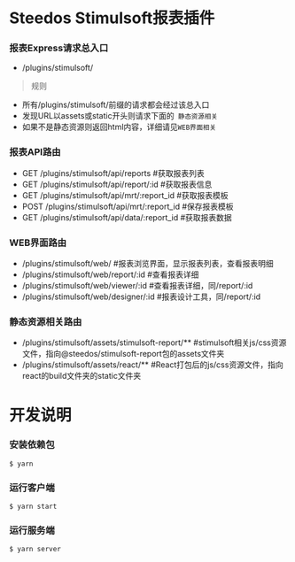 # Steedos Stimulsoft报表插件

### 报表Express请求总入口
- /plugins/stimulsoft/
> 规则 
- 所有/plugins/stimulsoft/前缀的请求都会经过该总入口
- 发现URL以assets或static开头则请求下面的` 静态资源相关`
- 如果不是静态资源则返回html内容，详细请见`WEB界面相关`

### 报表API路由
- GET /plugins/stimulsoft/api/reports #获取报表列表
- GET /plugins/stimulsoft/api/report/:id #获取报表信息
- GET /plugins/stimulsoft/api/mrt/:report_id #获取报表模板
- POST /plugins/stimulsoft/api/mrt/:report_id #保存报表模板
- GET /plugins/stimulsoft/api/data/:report_id #获取报表数据

### WEB界面路由
- /plugins/stimulsoft/web/ #报表浏览界面，显示报表列表，查看报表明细
- /plugins/stimulsoft/web/report/:id #查看报表详细
- /plugins/stimulsoft/web/viewer/:id #查看报表详细，同/report/:id
- /plugins/stimulsoft/web/designer/:id #报表设计工具，同/report/:id

### 静态资源相关路由
- /plugins/stimulsoft/assets/stimulsoft-report/** #stimulsoft相关js/css资源文件，指向@steedos/stimulsoft-report包的assets文件夹
- /plugins/stimulsoft/assets/react/** #React打包后的js/css资源文件，指向react的build文件夹的static文件夹


# 开发说明

### 安装依赖包

```
$ yarn
```

### 运行客户端
```
$ yarn start
```

### 运行服务端
```
$ yarn server
```
